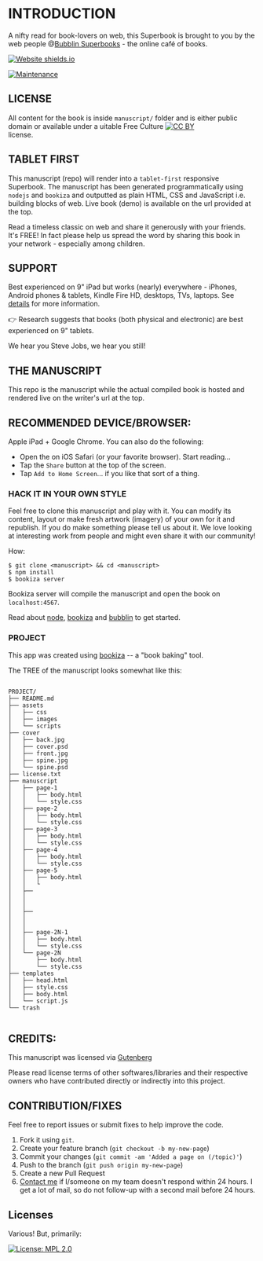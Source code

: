 # INTRODUCTION

A nifty read for book-lovers on web, this Superbook is brought to you by the web people @[Bubblin Superbooks](https://bubblin.io/about) - the online café of books.


[![Website shields.io](https://img.shields.io/website-up-down-green-red/http/shields.io.svg)](http://shields.io/)

[![Maintenance](https://img.shields.io/badge/Maintained%3F-yes-green.svg)](https://GitHub.com/Naereen/StrapDown.js/graphs/commit-activity)

## LICENSE


All content for the book is inside `manuscript/` folder and is either public domain or available under a uitable Free Culture [![CC BY](https://img.shields.io/badge/License-MPL%202.0-brightgreen.svg)](https://www.mozilla.org/en-US/MPL/2.0/)  
license.

## TABLET FIRST

This manuscript (repo) will render into a `tablet-first` responsive Superbook. The manuscript has been generated programmatically using `nodejs` and `bookiza` and outputted as plain HTML, CSS and JavaScript i.e. building blocks of web. Live book (demo) is available on the url provided at the top.

Read a timeless classic on web and share it generously with your friends. It's FREE! In fact please help us spread the word by sharing this book in your network - especially among children.

## SUPPORT
Best experienced on 9" iPad but works (nearly) everywhere - iPhones, Android phones & tablets, Kindle Fire HD, desktops, TVs, laptops. See [details](https://bubblin.io/support) for more information.

:point_right: Research suggests that books (both physical and electronic) are best experienced on 9" tablets.

We hear you Steve Jobs, we hear you still!

## THE MANUSCRIPT
This repo is the manuscript while the actual compiled book is hosted and rendered live on the writer's url at the top.


## RECOMMENDED DEVICE/BROWSER:

Apple iPad + Google Chrome. You can also do the following:

- Open the on iOS Safari (or your favorite browser). Start reading…
- Tap the `Share` button at the top of the screen.
- Tap `Add to Home Screen`… if you like that sort of a thing.


### HACK IT IN YOUR OWN STYLE

Feel free to clone this manuscript and play with it. You can modify its content, layout or make fresh artwork (imagery) of your own for it and republish. If you do make something please tell us about it. We love looking at interesting work from people and might even share it with our community!

How:

```
$ git clone <manuscript> && cd <manuscript>
$ npm install
$ bookiza server

```

Bookiza server will compile the manuscript and open the book on `localhost:4567`.

Read about [node](https://nodejs.org/en/), [bookiza](http://bookiza.io) and [bubblin](https://bubblin.io) to get started.

### PROJECT
This app was created using [bookiza](https://bookiza.io) -- a "book baking" tool.

The TREE of the manuscript looks somewhat like this:

```

PROJECT/
├── README.md
├── assets
│   ├── css
│   ├── images
│   └── scripts
├── cover
│   ├── back.jpg
│   ├── cover.psd
│   ├── front.jpg
│   ├── spine.jpg
│   └── spine.psd
├── license.txt
├── manuscript
│   ├── page-1
│   │   ├── body.html
│   │   └── style.css
│   ├── page-2
│   │   ├── body.html
│   │   └── style.css
│   ├── page-3
│   │   ├── body.html
│   │   └── style.css
│   ├── page-4
│   │   ├── body.html
│   │   └── style.css
│   ├── page-5
│   │   ├── body.html
│   │   └
│   ├──
│   │  
│   │  
│   ├──
│   │  
│   │  
│   ├── page-2N-1
│   │   ├── body.html
│   │   └── style.css
│   └── page-2N
│       ├── body.html
│       └── style.css
├── templates
│   ├── head.html
│   ├── style.css
│   ├── body.html
│   └── script.js
└── trash


```
## CREDITS:
This manuscript was licensed via [Gutenberg](http://gutenberg.org)

Please read license terms of other softwares/libraries and their respective owners who have contributed directly or indirectly into this project.

## CONTRIBUTION/FIXES

Feel free to report issues or submit fixes to help improve the code.

1. Fork it using `git`.
2. Create your feature branch (`git checkout -b my-new-page`)
3. Commit your changes (`git commit -am 'Added a page on (/topic)'`)
4. Push to the branch (`git push origin my-new-page`)
5. Create a new Pull Request
6. <a href = "mailto:marvin@bubbl.in">Contact me</a> if I/someone on my team doesn't respond within 24 hours. I get a lot of mail, so do not follow-up with a second mail before 24 hours.

## Licenses

Various! But, primarily:

[![License: MPL 2.0](https://img.shields.io/badge/License-MPL%202.0-brightgreen.svg)](https://www.mozilla.org/en-US/MPL/2.0/)